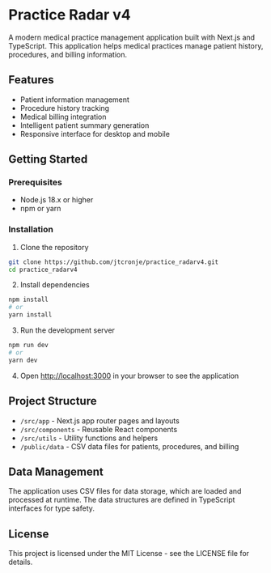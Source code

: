 # Practice Radar v4

A modern medical practice management application built with Next.js and TypeScript. This application helps medical practices manage patient history, procedures, and billing information.

## Features

- Patient information management
- Procedure history tracking
- Medical billing integration
- Intelligent patient summary generation
- Responsive interface for desktop and mobile

## Getting Started

### Prerequisites

- Node.js 18.x or higher
- npm or yarn

### Installation

1. Clone the repository
```bash
git clone https://github.com/jtcronje/practice_radarv4.git
cd practice_radarv4
```

2. Install dependencies
```bash
npm install
# or
yarn install
```

3. Run the development server
```bash
npm run dev
# or
yarn dev
```

4. Open [http://localhost:3000](http://localhost:3000) in your browser to see the application

## Project Structure

- `/src/app` - Next.js app router pages and layouts
- `/src/components` - Reusable React components
- `/src/utils` - Utility functions and helpers
- `/public/data` - CSV data files for patients, procedures, and billing

## Data Management

The application uses CSV files for data storage, which are loaded and processed at runtime. The data structures are defined in TypeScript interfaces for type safety.

## License

This project is licensed under the MIT License - see the LICENSE file for details.